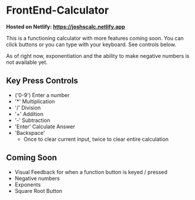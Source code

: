 # FrontEnd-Calculator

**Hosted on Netlify: https://joshscalc.netlify.app**
 
This is a functioning calculator with more features coming soon. You can click buttons or you can type with your keyboard. See controls below.

As of right now, exponentiation and the ability to make negative numbers is not available yet. 



## Key Press Controls
* ('0-9') Enter a number
* '\*'    Multiplication
* '/'     Division
* '+'     Addition
* '-'     Subtraction
* 'Enter' Calculate Answer
* 'Backspace' 
    - Once to clear current input, twice to clear entire calculation


## Coming Soon
* Visual Feedback for when a function button is keyed / pressed
* Negative numbers
* Exponents
* Square Root Button
